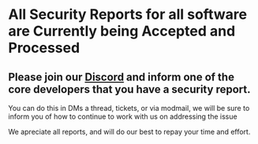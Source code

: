 # All Security Reports for all software are Currently being Accepted and Processed

## Please join our [Discord](https://discord.gg/awfixer) and inform one of the core developers that you have a security report.

You can do this in DMs a thread, tickets, or via modmail, we will be sure to inform you of how to continue to work with us on addressing the issue

We apreciate all reports, and will do our best to repay your time and effort.
